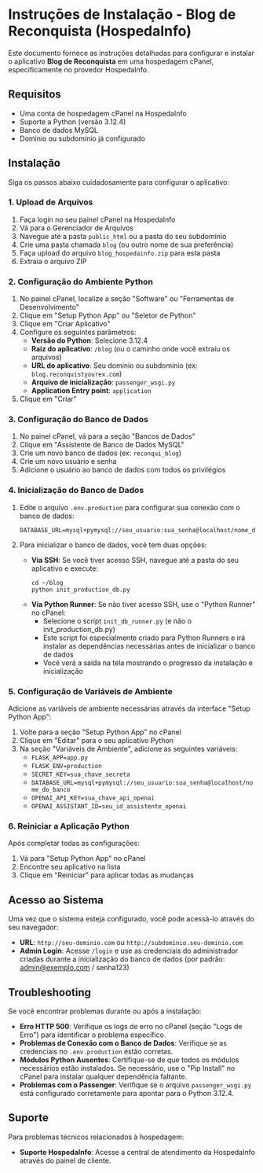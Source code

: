 # Instruções de Instalação - Blog de Reconquista (HospedaInfo)

Este documento fornece as instruções detalhadas para configurar e instalar o aplicativo **Blog de Reconquista** em uma hospedagem cPanel, especificamente no provedor HospedaInfo.

## Requisitos

- Uma conta de hospedagem cPanel na HospedaInfo
- Suporte a Python (versão 3.12.4)
- Banco de dados MySQL
- Domínio ou subdomínio já configurado

## Instalação

Siga os passos abaixo cuidadosamente para configurar o aplicativo:

### 1. Upload de Arquivos

1. Faça login no seu painel cPanel na HospedaInfo
2. Vá para o Gerenciador de Arquivos
3. Navegue até a pasta `public_html` ou a pasta do seu subdomínio
4. Crie uma pasta chamada `blog` (ou outro nome de sua preferência)
5. Faça upload do arquivo `blog_hospedainfo.zip` para esta pasta
6. Extraia o arquivo ZIP

### 2. Configuração do Ambiente Python

1. No painel cPanel, localize a seção "Software" ou "Ferramentas de Desenvolvimento"
2. Clique em "Setup Python App" ou "Seletor de Python"
3. Clique em "Criar Aplicativo"
4. Configure os seguintes parâmetros:
   - **Versão do Python**: Selecione 3.12.4
   - **Raiz do aplicativo**: `/blog` (ou o caminho onde você extraiu os arquivos)
   - **URL do aplicativo**: Seu domínio ou subdomínio (ex: `blog.reconquistyourex.com`)
   - **Arquivo de inicialização**: `passenger_wsgi.py`
   - **Application Entry point**: `application`
5. Clique em "Criar"

### 3. Configuração do Banco de Dados

1. No painel cPanel, vá para a seção "Bancos de Dados"
2. Clique em "Assistente de Banco de Dados MySQL"
3. Crie um novo banco de dados (ex: `reconqui_blog`)
4. Crie um novo usuário e senha
5. Adicione o usuário ao banco de dados com todos os privilégios

### 4. Inicialização do Banco de Dados

1. Edite o arquivo `.env.production` para configurar sua conexão com o banco de dados:
   ```
   DATABASE_URL=mysql+pymysql://seu_usuario:sua_senha@localhost/nome_do_banco
   ```

2. Para inicializar o banco de dados, você tem duas opções:
   - **Via SSH**: Se você tiver acesso SSH, navegue até a pasta do seu aplicativo e execute:
     ```
     cd ~/blog
     python init_production_db.py
     ```
   - **Via Python Runner**: Se não tiver acesso SSH, use o "Python Runner" no cPanel:
     - Selecione o script `init_db_runner.py` (e não o init_production_db.py)
     - Este script foi especialmente criado para Python Runners e irá instalar as dependências necessárias antes de inicializar o banco de dados
     - Você verá a saída na tela mostrando o progresso da instalação e inicialização

### 5. Configuração de Variáveis de Ambiente

Adicione as variáveis de ambiente necessárias através da interface "Setup Python App":

1. Volte para a seção "Setup Python App" no cPanel
2. Clique em "Editar" para o seu aplicativo Python
3. Na seção "Variáveis de Ambiente", adicione as seguintes variáveis:
   - `FLASK_APP=app.py`
   - `FLASK_ENV=production`
   - `SECRET_KEY=sua_chave_secreta`
   - `DATABASE_URL=mysql+pymysql://seu_usuario:sua_senha@localhost/nome_do_banco`
   - `OPENAI_API_KEY=sua_chave_api_openai`
   - `OPENAI_ASSISTANT_ID=seu_id_assistente_openai`

### 6. Reiniciar a Aplicação Python

Após completar todas as configurações:

1. Vá para "Setup Python App" no cPanel
2. Encontre seu aplicativo na lista
3. Clique em "Reiniciar" para aplicar todas as mudanças

## Acesso ao Sistema

Uma vez que o sistema esteja configurado, você pode acessá-lo através do seu navegador:

- **URL**: `http://seu-dominio.com` ou `http://subdominio.seu-dominio.com`
- **Admin Login**: Acesse `/login` e use as credenciais do administrador criadas durante a inicialização do banco de dados (por padrão: admin@exemplo.com / senha123)

## Troubleshooting

Se você encontrar problemas durante ou após a instalação:

- **Erro HTTP 500**: Verifique os logs de erro no cPanel (seção "Logs de Erro") para identificar o problema específico.
- **Problemas de Conexão com o Banco de Dados**: Verifique se as credenciais no `.env.production` estão corretas.
- **Módulos Python Ausentes**: Certifique-se de que todos os módulos necessários estão instalados. Se necessário, use o "Pip Install" no cPanel para instalar qualquer dependência faltante.
- **Problemas com o Passenger**: Verifique se o arquivo `passenger_wsgi.py` está configurado corretamente para apontar para o Python 3.12.4.

## Suporte

Para problemas técnicos relacionados à hospedagem:
- **Suporte HospedaInfo**: Acesse a central de atendimento da HospedaInfo através do painel de cliente. 